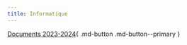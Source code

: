 ```yaml
---
title: Informatique
---
```


[Documents 2023-2024](2023_2024.md){ .md-button .md-button--primary }

